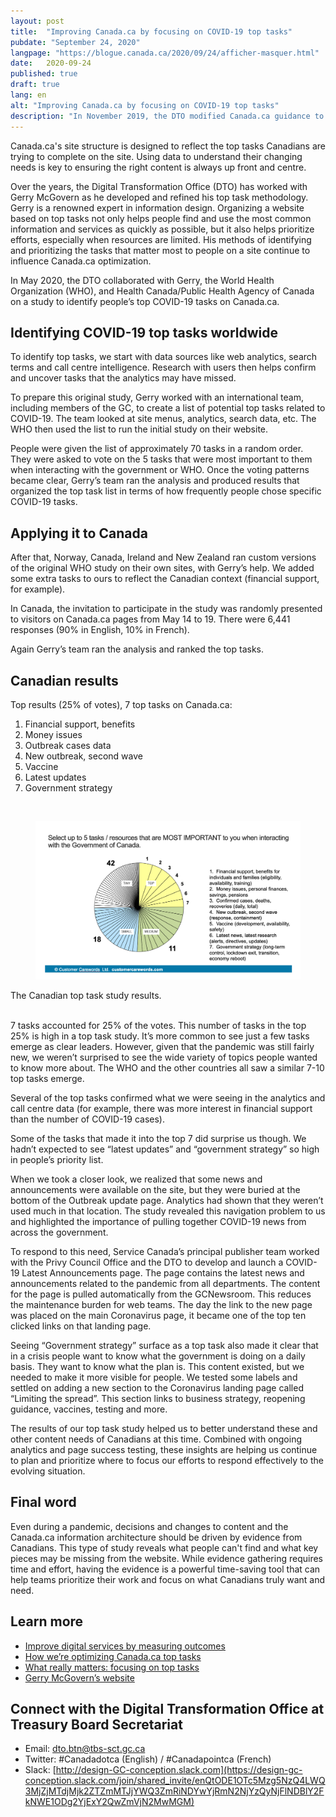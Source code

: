 ```yaml
---
layout: post
title:  "Improving Canada.ca by focusing on COVID-19 top tasks"
pubdate: "September 24, 2020"
langpage: "https://blogue.canada.ca/2020/09/24/afficher-masquer.html"
date:   2020-09-24
published: true
draft: true
lang: en
alt: "Improving Canada.ca by focusing on COVID-19 top tasks"
description: "In November 2019, the DTO modified Canada.ca guidance to allow the use of the expand/collapse design pattern to present a choice between mutually exclusive answers."
---
```

Canada.ca's site structure is designed to reflect the top tasks Canadians are trying to complete on the site. Using data to understand their changing needs is key to ensuring the right content is always up front and centre.

Over the years, the Digital Transformation Office (DTO) has worked with Gerry McGovern as he developed and refined his top task methodology. Gerry is a renowned expert in information design. Organizing a website based on top tasks not only helps people find and use the most common information and services as quickly as possible, but it also helps prioritize efforts, especially when resources are limited. His methods of identifying and prioritizing the tasks that matter most to people on a site continue to influence Canada.ca optimization. 

In May 2020, the DTO collaborated with Gerry, the World Health Organization (WHO), and Health Canada/Public Health Agency of Canada on a study to identify people’s top COVID-19 tasks on Canada.ca. 

## Identifying COVID-19 top tasks worldwide

To identify top tasks, we start with data sources like web analytics, search terms and call centre intelligence. Research with users then helps confirm and uncover tasks that the analytics may have missed.

To prepare this original study, Gerry worked with an international team, including members of the GC, to create a list of potential top tasks related to COVID-19. The team looked at site menus, analytics, search data, etc. The WHO then used the list to run the initial study on their website. 

People were given the list of approximately 70 tasks in a random order. They were asked to vote on the 5 tasks that were most important to them when interacting with the government or WHO. Once the voting patterns became clear, Gerry’s team  ran the analysis and produced results that organized the top task list  in terms of how frequently people chose specific COVID-19 tasks.

## Applying it to Canada

After that, Norway, Canada, Ireland and New Zealand ran custom versions of the original WHO study on their own sites, with Gerry’s help. We added some extra tasks to ours to reflect the Canadian context (financial support, for example). 

In Canada, the invitation to participate in the study was randomly presented to visitors on Canada.ca pages from May 14 to 19. There were 6,441 responses (90% in English, 10% in French). 

Again Gerry’s team ran the analysis and ranked the top tasks. 

## Canadian results

Top results (25% of votes), 7 top tasks on Canada.ca:

1. Financial support, benefits	
2. Money issues
3. Outbreak cases data 
4. New outbreak, second wave
5. Vaccine
6. Latest updates
7. Government strategy

<br><figure>
<img class="img-responsive border" alt=" A pie chart shows 7 tasks received the top 25% of votes. The chart shows the next 25% of votes were spread over 11 tasks, then 18 tasks and the final 25% of votes were spread over 42 tasks."
 src="/images/top-task.png" width="700" >
</figure>
<figcaption>The Canadian top task study results. </figcaption>
<br>

7 tasks accounted for 25% of the votes. This number of tasks in the top 25% is high in a top task study. It’s more common to see just a few tasks emerge as clear leaders. However, given that the pandemic was still fairly new, we weren’t surprised to see the wide variety of topics people wanted to know more about. The WHO and the other countries all saw a similar 7-10 top tasks emerge.

Several of the top tasks confirmed what we were seeing in the analytics and call centre data (for example, there was more interest in financial support than the number of COVID-19 cases).

Some of the tasks that made it into the top 7 did surprise us though. We hadn’t expected  to see “latest updates” and “government strategy” so high in people’s priority list. 

When we took a closer look, we realized that some news and announcements were available on the site, but they were buried at the bottom of the Outbreak update page. Analytics had shown that they weren’t used much in that location. The study revealed this navigation problem to us and highlighted the importance of pulling together COVID-19 news from across the government.

To respond to this need, Service Canada’s principal publisher team worked with the Privy Council Office and the DTO to develop and launch a COVID-19 Latest Announcements page. The page contains the latest news and announcements related to the pandemic from all departments. The content for the page is pulled automatically from the GCNewsroom. This reduces the maintenance burden for web teams. The day the link to the new page was placed on the main Coronavirus page, it became one of the top ten clicked links on that landing page. 

Seeing “Government strategy” surface as a top task also made it clear that in a crisis people want to know what the government is doing on a daily basis. They want to know what the plan is. This content existed, but we needed to make it more visible for people. We tested some labels and settled on adding a new section to the Coronavirus landing page called “Limiting the spread”. This section links to business strategy, reopening guidance, vaccines, testing and more. 

The results of our top task study helped us to better understand these and other content needs of Canadians at this time. Combined with ongoing analytics and page success testing, these insights are helping us continue to plan and prioritize where to focus our efforts to respond effectively to the  evolving situation. 

## Final word

Even during a pandemic, decisions and changes to content and the Canada.ca information architecture should be driven by evidence from Canadians. This type of study reveals what people can't find and what key pieces may be missing from the website. While evidence gathering requires time and effort, having the evidence is a powerful time-saving tool that can help teams prioritize their work and focus on what Canadians truly want and need.

## Learn more

* [Improve digital services by measuring outcomes](https://blog.canada.ca/2018/02/23/Improve-digital-services-measuring-outcomes.html)
* [How we’re optimizing Canada.ca top tasks](https://blog.canada.ca/2017/12/12/optimization-overview.html)
* [What really matters: focusing on top tasks](https://alistapart.com/article/what-really-matters-focusing-on-top-tasks)
* [Gerry McGovern’s website](http://www.gerrymcgovern.com/)

## Connect with the Digital Transformation Office at Treasury Board Secretariat

* Email: [dto.btn@tbs-sct.gc.ca](mailto:dto.btn@tbs-sct.gc.ca)
* Twitter: #Canadadotca (English) / #Canadapointca (French)
* Slack: [http://design-GC-conception.slack.com](https://design-gc-conception.slack.com/join/shared_invite/enQtODE1OTc5Mzg5NzQ4LWQ3MjZjMTdjMjk2ZTZmMTJjYWQ3ZmRiNDYwYjRmN2NjYzQyNjFlNDBlY2FkNWE1ODg2YjExY2QwZmVjN2MwMGM)

